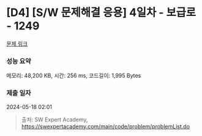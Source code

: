# [D4] [S/W 문제해결 응용] 4일차 - 보급로 - 1249 

[문제 링크](https://swexpertacademy.com/main/code/problem/problemDetail.do?contestProbId=AV15QRX6APsCFAYD) 

### 성능 요약

메모리: 48,200 KB, 시간: 256 ms, 코드길이: 1,995 Bytes

### 제출 일자

2024-05-18 02:01



> 출처: SW Expert Academy, https://swexpertacademy.com/main/code/problem/problemList.do